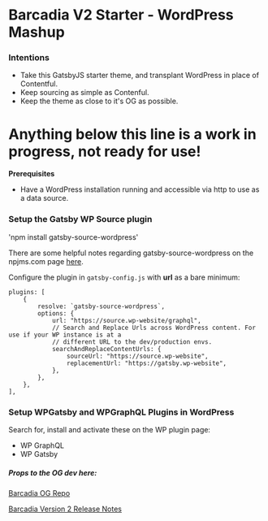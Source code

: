 
# Barcadia V2 Starter - WordPress Mashup

### Intentions

- Take this GatsbyJS starter theme, and transplant WordPress in place of Contentful.
- Keep sourcing as simple as Contenful.
- Keep the theme as close to it's OG as possible.



# Anything below this line is a work in progress, not ready for use!

**Prerequisites**

 - Have a WordPress installation running and accessible via http to use as a data source.


### Setup the Gatsby WP Source plugin

'npm install gatsby-source-wordpress'

There are some helpful notes regarding gatsby-source-wordpress on the npjms.com page
[here](https://www.npmjs.com/package/gatsby-source-wordpress/v/3.10.0-next.1).

Configure the plugin in `gatsby-config.js` with **url** as a bare minimum:
```
plugins: [
	{
		resolve: `gatsby-source-wordpress`,
		options: {
			url: "https://source.wp-website/graphql",
			// Search and Replace Urls across WordPress content. For use if your WP instance is at a
			// different URL to the dev/production envs.
			searchAndReplaceContentUrls: {
				sourceUrl: "https://source.wp-website",
				replacementUrl: "https://gatsby.wp-website",
			},
		},
	},
],
```

### Setup WPGatsby and WPGraphQL Plugins in WordPress

Search for, install and activate these on the WP plugin page:

 - WP GraphQL
 - WP Gatsby



##### Props to the OG dev here:

[Barcadia OG Repo](https://github.com/bagseye/barcadia)

[Barcadia Version 2 Release Notes](https://www.morganbaker.dev/journal/barcadia-v2-release-notes)